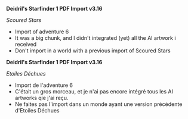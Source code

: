 **Deidril's Starfinder 1 PDF Import v3.16**

*Scoured Stars*
- Import of adventure 6
- It was a big chunk, and I didn't integrated (yet) all the AI artwork i received
- Don't import in a world with a previous import of Scoured Stars

**Deidril's Starfinder 1 PDF Import v3.16**

*Etoiles Déchues*
- Import de l'adventure 6
- C'était un gros morceau, et je n'ai pas encore intégré tous les AI artworks qie j'ai reçu.
- Ne faites pas l'import dans un monde ayant une version précédente d'Etoiles Déchues

